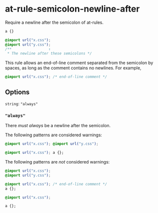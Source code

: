 # at-rule-semicolon-newline-after

Require a newline after the semicolon of at-rules.

```css
a {}

@import url("x.css");
@import url("y.css");
/**                 ↑
 * The newline after these semicolons */
```

This rule allows an end-of-line comment separated from the semicolon by spaces, as long as the comment contains no newlines. For example,

```css
@import url("x.css"); /* end-of-line comment */
```

## Options

`string`: `"always"`

### `"always"`

There *must always* be a newline after the semicolon.

The following patterns are considered warnings:

```css
@import url("x.css"); @import url("y.css");
```

```css
@import url("x.css"); a {};
```

The following patterns are *not* considered warnings:

```css
@import url("x.css");
@import url("y.css");
```

```css
@import url("x.css"); /* end-of-line comment */
a {};
```

```css
@import url("x.css");

a {};
```
